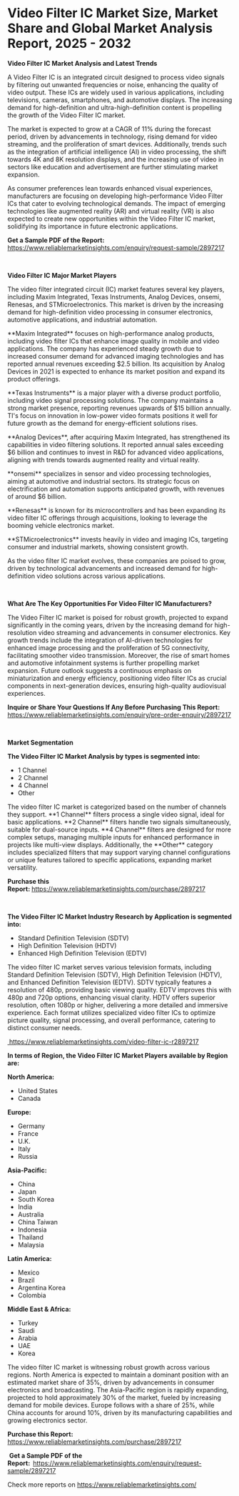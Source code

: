 <p><h1>Video Filter IC Market Size, Market Share and Global Market Analysis Report, 2025 - 2032</h1></p><p><strong>Video Filter IC Market Analysis and Latest Trends</strong></p>
<p><p>A Video Filter IC is an integrated circuit designed to process video signals by filtering out unwanted frequencies or noise, enhancing the quality of video output. These ICs are widely used in various applications, including televisions, cameras, smartphones, and automotive displays. The increasing demand for high-definition and ultra-high-definition content is propelling the growth of the Video Filter IC market. </p><p>The market is expected to grow at a CAGR of 11% during the forecast period, driven by advancements in technology, rising demand for video streaming, and the proliferation of smart devices. Additionally, trends such as the integration of artificial intelligence (AI) in video processing, the shift towards 4K and 8K resolution displays, and the increasing use of video in sectors like education and advertisement are further stimulating market expansion. </p><p>As consumer preferences lean towards enhanced visual experiences, manufacturers are focusing on developing high-performance Video Filter ICs that cater to evolving technological demands. The impact of emerging technologies like augmented reality (AR) and virtual reality (VR) is also expected to create new opportunities within the Video Filter IC market, solidifying its importance in future electronic applications.</p></p>
<p><strong>Get a Sample PDF of the Report:&nbsp;</strong> <a href="https://www.reliablemarketinsights.com/enquiry/request-sample/2897217?utm_campaign=2631&utm_medium=2&utm_source=Github&utm_content=ia&utm_term=15032025&utm_id=video-filter-ic">https://www.reliablemarketinsights.com/enquiry/request-sample/2897217</a></p>
<p>&nbsp;</p>
<p><strong>Video Filter IC Major Market Players</strong></p>
<p><p>The video filter integrated circuit (IC) market features several key players, including Maxim Integrated, Texas Instruments, Analog Devices, onsemi, Renesas, and STMicroelectronics. This market is driven by the increasing demand for high-definition video processing in consumer electronics, automotive applications, and industrial automation.</p><p>**Maxim Integrated** focuses on high-performance analog products, including video filter ICs that enhance image quality in mobile and video applications. The company has experienced steady growth due to increased consumer demand for advanced imaging technologies and has reported annual revenues exceeding $2.5 billion. Its acquisition by Analog Devices in 2021 is expected to enhance its market position and expand its product offerings.</p><p>**Texas Instruments** is a major player with a diverse product portfolio, including video signal processing solutions. The company maintains a strong market presence, reporting revenues upwards of $15 billion annually. TI's focus on innovation in low-power video formats positions it well for future growth as the demand for energy-efficient solutions rises.</p><p>**Analog Devices**, after acquiring Maxim Integrated, has strengthened its capabilities in video filtering solutions. It reported annual sales exceeding $6 billion and continues to invest in R&D for advanced video applications, aligning with trends towards augmented reality and virtual reality.</p><p>**onsemi** specializes in sensor and video processing technologies, aiming at automotive and industrial sectors. Its strategic focus on electrification and automation supports anticipated growth, with revenues of around $6 billion.</p><p>**Renesas** is known for its microcontrollers and has been expanding its video filter IC offerings through acquisitions, looking to leverage the booming vehicle electronics market.</p><p>**STMicroelectronics** invests heavily in video and imaging ICs, targeting consumer and industrial markets, showing consistent growth.</p><p>As the video filter IC market evolves, these companies are poised to grow, driven by technological advancements and increased demand for high-definition video solutions across various applications.</p></p>
<p>&nbsp;</p>
<p><strong>What Are The Key Opportunities For Video Filter IC Manufacturers?</strong></p>
<p><p>The Video Filter IC market is poised for robust growth, projected to expand significantly in the coming years, driven by the increasing demand for high-resolution video streaming and advancements in consumer electronics. Key growth trends include the integration of AI-driven technologies for enhanced image processing and the proliferation of 5G connectivity, facilitating smoother video transmission. Moreover, the rise of smart homes and automotive infotainment systems is further propelling market expansion. Future outlook suggests a continuous emphasis on miniaturization and energy efficiency, positioning video filter ICs as crucial components in next-generation devices, ensuring high-quality audiovisual experiences.</p></p>
<p><strong>Inquire or Share Your Questions If Any Before Purchasing This Report:</strong> <a href="https://www.reliablemarketinsights.com/enquiry/pre-order-enquiry/2897217?utm_campaign=2631&utm_medium=2&utm_source=Github&utm_content=ia&utm_term=15032025&utm_id=video-filter-ic">https://www.reliablemarketinsights.com/enquiry/pre-order-enquiry/2897217</a></p>
<p>&nbsp;</p>
<p><strong>Market Segmentation</strong></p>
<p><strong>The Video Filter IC Market Analysis by types is segmented into:</strong></p>
<p><ul><li>1 Channel</li><li>2 Channel</li><li>4 Channel</li><li>Other</li></ul></p>
<p><p>The video filter IC market is categorized based on the number of channels they support. **1 Channel** filters process a single video signal, ideal for basic applications. **2 Channel** filters handle two signals simultaneously, suitable for dual-source inputs. **4 Channel** filters are designed for more complex setups, managing multiple inputs for enhanced performance in projects like multi-view displays. Additionally, the **Other** category includes specialized filters that may support varying channel configurations or unique features tailored to specific applications, expanding market versatility.</p></p>
<p><strong>Purchase this Report:&nbsp;</strong><a href="https://www.reliablemarketinsights.com/purchase/2897217?utm_campaign=2631&utm_medium=2&utm_source=Github&utm_content=ia&utm_term=15032025&utm_id=video-filter-ic">https://www.reliablemarketinsights.com/purchase/2897217</a></p>
<p>&nbsp;</p>
<p><strong>The Video Filter IC Market Industry Research by Application is segmented into:</strong></p>
<p><ul><li>Standard Definition Television (SDTV)</li><li>High Definition Television (HDTV)</li><li>Enhanced High Definition Television (EDTV)</li></ul></p>
<p><p>The video filter IC market serves various television formats, including Standard Definition Television (SDTV), High Definition Television (HDTV), and Enhanced Definition Television (EDTV). SDTV typically features a resolution of 480p, providing basic viewing quality. EDTV improves this with 480p and 720p options, enhancing visual clarity. HDTV offers superior resolution, often 1080p or higher, delivering a more detailed and immersive experience. Each format utilizes specialized video filter ICs to optimize picture quality, signal processing, and overall performance, catering to distinct consumer needs.</p></p>
<p><a href="https://www.reliablemarketinsights.com/video-filter-ic-r2897217?utm_campaign=2631&utm_medium=2&utm_source=Github&utm_content=ia&utm_term=15032025&utm_id=video-filter-ic">&nbsp;https://www.reliablemarketinsights.com/video-filter-ic-r2897217</a></p>
<p><strong>In terms of Region, the Video Filter IC Market Players available by Region are:</strong></p>
<p>
    <p> <strong> North America: </strong>
        <ul>
            <li>United States</li>
            <li>Canada</li>
        </ul>
        </p> 
    <p> <strong> Europe: </strong>
        <ul>
            <li>Germany</li>
            <li>France</li>
            <li>U.K.</li>
            <li>Italy</li>
            <li>Russia</li>
        </ul>
        </p> 
    <p> <strong> Asia-Pacific: </strong>
        <ul>
            <li>China</li>
            <li>Japan</li>
            <li>South Korea</li>
            <li>India</li>
            <li>Australia</li>
            <li>China Taiwan</li>
            <li>Indonesia</li>
            <li>Thailand</li>
            <li>Malaysia</li>
        </ul>
        </p> 
    <p> <strong> Latin America: </strong>
        <ul>
            <li>Mexico</li>
            <li>Brazil</li>
            <li>Argentina Korea</li>
            <li>Colombia</li>
        </ul>
        </p> 
    <p> <strong> Middle East & Africa: </strong>
        <ul>
            <li>Turkey</li>
            <li>Saudi</li>
            <li>Arabia</li>
            <li>UAE</li>
            <li>Korea</li>
        </ul>
    </p>
    </p>
<p><p>The video filter IC market is witnessing robust growth across various regions. North America is expected to maintain a dominant position with an estimated market share of 35%, driven by advancements in consumer electronics and broadcasting. The Asia-Pacific region is rapidly expanding, projected to hold approximately 30% of the market, fueled by increasing demand for mobile devices. Europe follows with a share of 25%, while China accounts for around 10%, driven by its manufacturing capabilities and growing electronics sector.</p></p>
<p><strong>Purchase this Report: </strong><a href="https://www.reliablemarketinsights.com/purchase/2897217?utm_campaign=2631&utm_medium=2&utm_source=Github&utm_content=ia&utm_term=15032025&utm_id=video-filter-ic">https://www.reliablemarketinsights.com/purchase/2897217</a></p>
<p>&nbsp;<strong>Get a Sample PDF of the Report:&nbsp;&nbsp;</strong><a href="https://www.reliablemarketinsights.com/enquiry/request-sample/2897217?utm_campaign=2631&utm_medium=2&utm_source=Github&utm_content=ia&utm_term=15032025&utm_id=video-filter-ic">https://www.reliablemarketinsights.com/enquiry/request-sample/2897217</a></p>
<p><strong></strong></p>
<p>Check more reports on <a href="https://www.reliablemarketinsights.com/?utm_campaign=2631&utm_medium=2&utm_source=Github&utm_content=ia&utm_term=15032025&utm_id=video-filter-ic">https://www.reliablemarketinsights.com/</a></p>